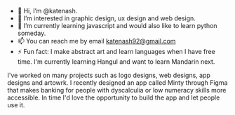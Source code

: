 - 👋 Hi, I’m @katenash.
- 👀 I’m interested in graphic design, ux design and web design.
- 🌱 I’m currently learning javascript and would also like to learn python someday.
- 📫 You can reach me by email katenash92@gmail.com
- ⚡ Fun fact: I make abstract art and learn languages when I have free time. I'm currently learning Hangul and want to learn Mandarin next.


I've worked on many projects such as logo designs, web designs, app designs and artowrk.
I recently designed an app called Minty through Figma that makes banking for people with dyscalculia or low numeracy skills more accessible.
In time I'd love the opportunity to build the app and let people use it.

<!---
katenash/katenash is a ✨ special ✨ repository because its `README.md` (this file) appears on your GitHub profile.
You can click the Preview link to take a look at your changes.
--->
